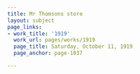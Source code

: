 ```yaml
---
title: Mr Thomsons store
layout: subject
page_links:
- work_title: '1919'
  work_url: pages/works/1919
  page_title: Saturday, October 11, 1919
  page_anchor: page-1037

---
```

